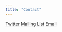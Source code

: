 ```yaml
---
title: "Contact"
---
```

[Twitter](https://www.twitter.com/houstonfpug)
[Mailing List](https://www.tinyletter.com/hfpug)
[Email](mailto:hfpug@outlook.com)
